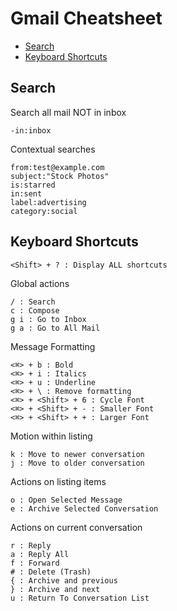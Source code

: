 # Gmail Cheatsheet

- [Search](#search)
- [Keyboard Shortcuts](#keyboard-shortcuts)

## Search

Search all mail NOT in inbox

    -in:inbox

Contextual searches

    from:test@example.com
    subject:"Stock Photos"
    is:starred
    in:sent
    label:advertising
    category:social

## Keyboard Shortcuts

    <Shift> + ? : Display ALL shortcuts

Global actions

    / : Search
    c : Compose
    g i : Go to Inbox
    g a : Go to All Mail

Message Formatting

    <⌘> + b : Bold
    <⌘> + i : Italics
    <⌘> + u : Underline
    <⌘> + \ : Remove formatting
    <⌘> + <Shift> + 6 : Cycle Font
    <⌘> + <Shift> + - : Smaller Font
    <⌘> + <Shift> + + : Larger Font

Motion within listing

    k : Move to newer conversation
    j : Move to older conversation

Actions on listing items

    o : Open Selected Message
    e : Archive Selected Conversation

Actions on current conversation

    r : Reply
    a : Reply All
    f : Forward
    # : Delete (Trash)
    { : Archive and previous
    } : Archive and next
    u : Return To Conversation List
